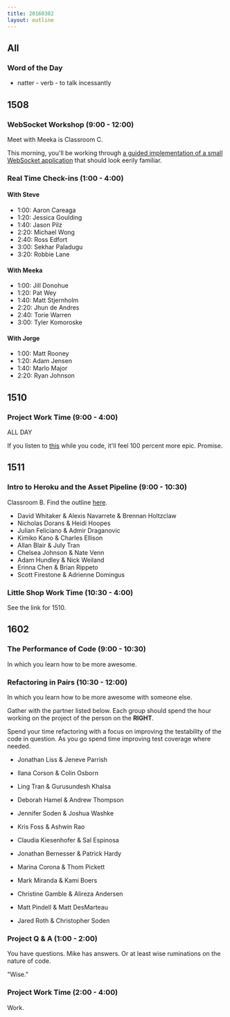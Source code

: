 ```yaml
---
title: 20160302
layout: outline
---
```


## All

### Word of the Day

* natter - verb - to talk incessantly


## 1508

### WebSocket Workshop (9:00 - 12:00)

Meet with Meeka is Classroom C.

This morning, you'll be working through [a guided implementation of a small WebSocket application][ww] that should look eerily familiar.

[ww]: https://github.com/turingschool/lesson_plans/blob/master/ruby_04-apis_and_scalability/websockets_workshop.markdown

### Real Time Check-ins (1:00 - 4:00)

#### With Steve

 * 1:00: Aaron Careaga
 * 1:20: Jessica Goulding
 * 1:40: Jason Pilz
 * 2:20: Michael Wong
 * 2:40: Ross Edfort
 * 3:00: Sekhar Paladugu
 * 3:20: Robbie Lane

#### With Meeka

 * 1:00: Jill Donohue
 * 1:20: Pat Wey
 * 1:40: Matt Stjernholm
 * 2:20: Jhun de Andres
 * 2:40: Torie Warren
 * 3:00: Tyler Komoroske

#### With Jorge

* 1:00: Matt Rooney
* 1:20: Adam Jensen
* 1:40: Marlo Major
* 2:20: Ryan Johnson



## 1510

### Project Work Time (9:00 - 4:00)

ALL DAY

If you listen to [this](http://www.youtube.com/watch?v=GzLZJaAm2hw) while
you code, it'll feel 100 percent more epic. Promise.


## 1511

### Intro to Heroku and the Asset Pipeline (9:00 - 10:30)

Classroom B. Find the outline [here](https://github.com/turingschool/lesson_plans/blob/master/ruby_02-web_applications_with_ruby/intro_to_the_asset_pipeline.markdown). 

* David Whitaker & Alexis Navarrete & Brennan Holtzclaw
* Nicholas Dorans & Heidi Hoopes
* Julian Feliciano & Admir Draganovic
* Kimiko Kano & Charles Ellison
* Allan Blair & July Tran
* Chelsea Johnson & Nate Venn
* Adam Hundley & Nick Weiland
* Erinna Chen & Brian Rippeto
* Scott Firestone & Adrienne Domingus

### Little Shop Work Time (10:30 - 4:00)

See the link for 1510.


## 1602

### The Performance of Code (9:00 - 10:30)

In which you learn how to be more awesome.

### Refactoring in Pairs (10:30 - 12:00)

In which you learn how to be more awesome with someone else.

Gather with the partner listed below. Each group should spend the hour
working on the project of the person on the __RIGHT__.

Spend your time refactoring with a focus on improving the testability of
the code in question. As you go spend time improving test coverage where needed.

* Jonathan Liss       & Jeneve Parrish
* Ilana Corson        & Colin Osborn
* Ling Tran           & Gurusundesh Khalsa
* Deborah Hamel       & Andrew Thompson
* Jennifer Soden      & Joshua Washke
* Kris Foss           & Ashwin Rao
* Claudia Kiesenhofer & Sal Espinosa
* Jonathan Bernesser  & Patrick Hardy
* Marina Corona       & Thom Pickett
* Mark Miranda        & Kami Boers

* Christine Gamble    & Alireza Andersen
* Matt Pindell        & Matt DesMarteau
* Jared Roth          & Christopher Soden

### Project Q & A (1:00 - 2:00)

You have questions. Mike has answers. Or at least wise ruminations on the
nature of code.

"Wise."

### Project Work Time (2:00 - 4:00)

Work.
